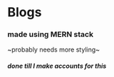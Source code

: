 # Blogs

### made using MERN stack

~probably needs more styling~

##### done till I make accounts for this
